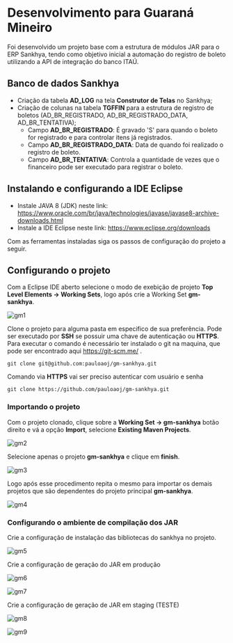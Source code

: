 # Desenvolvimento para Guaraná Mineiro

Foi desenvolvido um projeto base com a estrutura de módulos JAR para o ERP Sankhya, tendo como objetivo inicial a automação do registro de boleto utilizando a API de integração do banco ITAÚ.

## Banco de dados Sankhya

* Criação da tabela **AD_LOG** na tela **Construtor de Telas** no Sankhya;
* Criação de colunas na tabela **TGFFIN** para a estrutura de registro de boletos (AD_BR_REGISTRADO, AD_BR_REGISTRADO_DATA, AD_BR_TENTATIVA);
  * Campo **AD_BR_REGISTRADO**: É gravado 'S' para quando o boleto for registrado e para controlar itens já registrados.
  * Campo **AD_BR_REGISTRADO_DATA**: Data de quando foi realizado o registro de boleto.
  * Campo **AD_BR_TENTATIVA**: Controla a quantidade de vezes que o financeiro pode ser executado para registrar o boleto.

## Instalando e configurando a IDE Eclipse

* Instale JAVA 8 (JDK) neste link: https://www.oracle.com/br/java/technologies/javase/javase8-archive-downloads.html
* Instale a IDE Eclipse neste link: https://www.eclipse.org/downloads

Com as ferramentas instaladas siga os passos de configuração do projeto a seguir.

## Configurando o projeto

Com a Eclipse IDE aberto selecione o modo de exebição de projeto **Top Level Elements -> Working Sets**, logo após crie a Working Set **gm-sankhya**.

![gm1](https://user-images.githubusercontent.com/7584116/203638921-4a3f1870-3f4d-4b7b-b991-8ef8ed2303b5.png)

Clone o projeto para alguma pasta em especifico de sua preferência. Pode ser executado por **SSH** se possuir uma chave de autenticação ou **HTTPS**. Para executar o comando é necessário ter instalado o git na maquina, que pode ser encontrado aqui https://git-scm.me/ .

```git
git clone git@github.com:pauloaoj/gm-sankhya.git
```

Comando via **HTTPS** vai ser preciso autenticar com usuário e senha

```git
git clone https://github.com/pauloaoj/gm-sankhya.git
```
### Importando o projeto

Com o projeto clonado, clique sobre a **Working Set -> gm-sankhya** botão direito e vá a opção **Import**, selecione **Existing Maven Projects**.

![gm2](https://user-images.githubusercontent.com/7584116/203640635-9225aeaa-cb24-4e99-a286-afb2558f551a.png)

Selecione apenas o projeto **gm-sankhya** e clique em **finish**.

![gm3](https://user-images.githubusercontent.com/7584116/203640808-002d3e51-78d6-4557-928d-ff6b0e7dfd10.png)

Logo após esse procedimento repita o mesmo para importar os demais projetos que são dependentes do projeto principal **gm-sankhya**.

![gm4](https://user-images.githubusercontent.com/7584116/203641137-265142d6-ac91-4cc9-9002-97dfea465eaf.png)

### Configurando o ambiente de compilação dos JAR

Crie a configuração de instalação das bibliotecas do sankhya no projeto.

![gm5](https://user-images.githubusercontent.com/7584116/203642342-9041cd7e-8dec-41b5-b56f-0b53dfa57a93.png)

Crie a configuração de geração do JAR em produção

![gm6](https://user-images.githubusercontent.com/7584116/203642415-b39c799f-4635-4727-b42d-7aa0ad580ebe.png)

![gm7](https://user-images.githubusercontent.com/7584116/203642434-faa751e7-f8f8-4028-bd4a-61d68ce6e74c.png)

Crie a configuração de geração de JAR em staging (TESTE)

![gm8](https://user-images.githubusercontent.com/7584116/203642526-65753b97-3e8b-4cb6-ba1e-c6af03ed2adb.png)

![gm9](https://user-images.githubusercontent.com/7584116/203642543-4ec5cb93-8bfe-4048-966d-627a4435b283.png)


